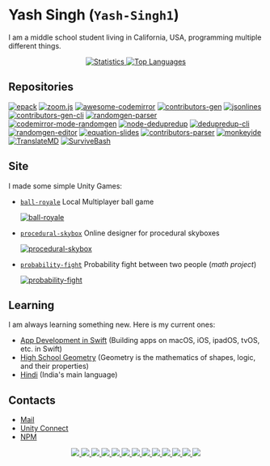 # Yash Singh (`Yash-Singh1`)

I am a middle school student living in California, USA, programming multiple different things.

<p align="center">
  <a href="javascript:;">
    <img src="https://github-readme-stats.vercel.app/api?username=Yash-Singh1&count_private=true&theme=vue-dark" alt="Statistics">
    <img src="https://github-readme-stats.vercel.app/api/top-langs/?username=Yash-Singh1&layout=compact&langs_count=10&hide=shaderlab,hlsl&theme=vue-dark&count_private=true" alt="Top Languages">
  </a>
</p>

## Repositories

[![epack](https://github-readme-stats.vercel.app/api/pin/?show_owner=true&theme=vue-dark&username=Yash-Singh1&repo=epack)](https://github.com/Yash-Singh1/epack)
[![zoom.js](https://github-readme-stats.vercel.app/api/pin/?show_owner=true&theme=vue-dark&username=Yash-Singh1&repo=zoom.js)](https://github.com/Yash-Singh1/zoom.js)
[![awesome-codemirror](https://github-readme-stats.vercel.app/api/pin/?show_owner=true&theme=vue-dark&username=Yash-Singh1&repo=awesome-codemirror)](https://github.com/Yash-Singh1/awesome-codemirror)
[![contributors-gen](https://github-readme-stats.vercel.app/api/pin/?show_owner=true&theme=vue-dark&username=Yash-Singh1&repo=contributors-gen)](https://github.com/Yash-Singh1/contributors-gen)
[![jsonlines](https://github-readme-stats.vercel.app/api/pin/?show_owner=true&theme=vue-dark&username=Yash-Singh1&repo=jsonlines)](https://github.com/Yash-Singh1/JSONL.js)
[![contributors-gen-cli](https://github-readme-stats.vercel.app/api/pin/?show_owner=true&theme=vue-dark&username=Yash-Singh1&repo=contributors-gen-cli)](https://github.com/Yash-Singh1/contributors-gen-cli)
[![randomgen-parser](https://github-readme-stats.vercel.app/api/pin/?show_owner=true&theme=vue-dark&username=Yash-Singh1&repo=randomgen-parser)](https://github.com/Yash-Singh1/randomgen-parser)
[![codemirror-mode-randomgen](https://github-readme-stats.vercel.app/api/pin/?show_owner=true&theme=vue-dark&username=Yash-Singh1&repo=codemirror-mode-randomgen)](https://github.com/Yash-Singh1/codemirror-mode-randomgen)
[![node-dedupredup](https://github-readme-stats.vercel.app/api/pin/?show_owner=true&theme=vue-dark&username=Yash-Singh1&repo=node-dedupredup)](https://github.com/Yash-Singh1/node-dedupredup)
[![dedupredup-cli](https://github-readme-stats.vercel.app/api/pin/?show_owner=true&theme=vue-dark&username=Yash-Singh1&repo=dedupredup-cli)](https://github.com/Yash-Singh1/dedupredup-cli)
[![randomgen-editor](https://github-readme-stats.vercel.app/api/pin/?show_owner=true&theme=vue-dark&username=Yash-Singh1&repo=randomgen-editor)](https://github.com/Yash-Singh1/randomgen-editor)
[![equation-slides](https://github-readme-stats.vercel.app/api/pin/?show_owner=true&theme=vue-dark&username=Yash-Singh1&repo=equation-slides)](https://github.com/Yash-Singh1/equation-slides)
[![contributors-parser](https://github-readme-stats.vercel.app/api/pin/?show_owner=true&theme=vue-dark&username=Yash-Singh1&repo=contributors-parser)](https://github.com/Yash-Singh1/contributors-parser)
[![monkeyide](https://github-readme-stats.vercel.app/api/pin/?show_owner=true&theme=vue-dark&username=Yash-Singh1&repo=monkeyide)](https://github.com/Yash-Singh1/monkeyide)
[![TranslateMD](https://github-readme-stats.vercel.app/api/pin/?show_owner=true&theme=vue-dark&username=Yash-Singh1&repo=TranslateMD)](https://github.com/Yash-Singh1/TranslateMD)
[![SurviveBash](https://github-readme-stats.vercel.app/api/pin/?show_owner=true&theme=vue-dark&username=Yash-Singh1&repo=SurviveBash)](https://github.com/Yash-Singh1/SurviveBash)

## Site

I made some simple Unity Games:

- [`ball-royale`](https://github.com/Yash-Singh1/ball-royale) Local Multiplayer ball game

  [![ball-royale](https://github-readme-stats.vercel.app/api/pin/?show_owner=true&theme=vue-dark&username=Yash-Singh1&repo=ball-royale)](https://github.com/Yash-Singh1/ball-royale)
- [`procedural-skybox`](https://github.com/Yash-Singh1/procedural-skybox) Online designer for procedural skyboxes

  [![procedural-skybox](https://github-readme-stats.vercel.app/api/pin/?show_owner=true&theme=vue-dark&username=Yash-Singh1&repo=procedural-skybox)](https://github.com/Yash-Singh1/procedural-skybox)
- [`probability-fight`](https://github.com/Yash-Singh1/probability-fight) Probability fight between two people (*math project*)

  [![probability-fight](https://github-readme-stats.vercel.app/api/pin/?show_owner=true&theme=vue-dark&username=Yash-Singh1&repo=probability-fight)](https://github.com/Yash-Singh1/probability-fight)

## Learning

I am always learning something new. Here is my current ones:

- [App Development in Swift](https://en.wikipedia.org/wiki/Mobile_app_development) (Building apps on macOS, iOS, ipadOS, tvOS, etc. in Swift)
- [High School Geometry](https://en.wikipedia.org/wiki/Geometry) (Geometry is the mathematics of shapes, logic, and their properties)
- [Hindi](https://en.wikipedia.org/wiki/Hindi) (India's main language)

## Contacts

- [Mail](mailto:saiansh2525@gmail.com)
- [Unity Connect](https://connect.unity.com/u/saiansh2525)
- [NPM](https://www.npmjs.com/~saiansh2525)

<p align="center">
  <a href="javascript:;">
    <img src="https://img.shields.io/badge/-CSharp-2e3440?logoColor=81a1c1&logo=C%20Sharp" />
    <img src="https://img.shields.io/badge/-Python-2e3440?logoColor=81a1c1&logo=Python" />
    <img src="https://img.shields.io/badge/-JavaScript-2e3440?logoColor=81a1c1&logo=JavaScript" />
    <img src="https://img.shields.io/badge/-TypeScript-2e3440?logoColor=81a1c1&logo=TypeScript" />
    <img src="https://img.shields.io/badge/-CoffeeScript-2e3440?logoColor=81a1c1&logo=CoffeeScript" />
    <img src="https://img.shields.io/badge/-Swift-2e3440?logoColor=81a1c1&logo=Swift" />
    <img src="https://img.shields.io/badge/-Bash-2e3440?logoColor=81a1c1&logo=GNU%20Bash" />
    <img src="https://img.shields.io/badge/-HTML5-2e3440?logoColor=81a1c1&logo=html5" />
    <img src="https://img.shields.io/badge/-CSS3-2e3440?logoColor=81a1c1&logo=CSS3" />
    <img src="https://img.shields.io/badge/-Github-2e3440?logoColor=81a1c1&logo=github" />
    <img src="https://img.shields.io/badge/-Linux-2e3440?logoColor=81a1c1&logo=linux" />
    <img src="https://img.shields.io/badge/-Ubuntu-2e3440?logoColor=81a1c1&logo=ubuntu" />
    <img src="https://img.shields.io/badge/-NodeJS-2e3440?logoColor=81a1c1&logo=node.js" />
  </a>
</p>
